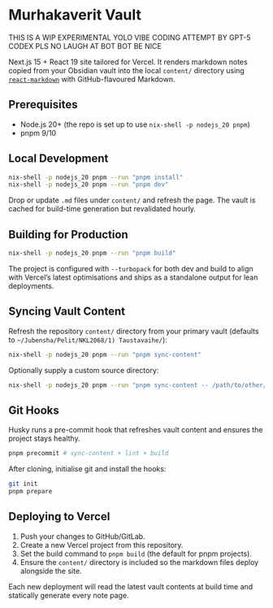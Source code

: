 # Murhakaverit Vault

THIS IS A WIP EXPERIMENTAL YOLO VIBE CODING ATTEMPT BY GPT-5 CODEX PLS NO LAUGH AT BOT BOT BE NICE

Next.js 15 + React 19 site tailored for Vercel. It renders markdown notes copied from your Obsidian vault into the local `content/` directory using [`react-markdown`](https://github.com/remarkjs/react-markdown) with GitHub-flavoured Markdown.

## Prerequisites

- Node.js 20+ (the repo is set up to use `nix-shell -p nodejs_20 pnpm`)
- pnpm 9/10

## Local Development

```bash
nix-shell -p nodejs_20 pnpm --run "pnpm install"
nix-shell -p nodejs_20 pnpm --run "pnpm dev"
```

Drop or update `.md` files under `content/` and refresh the page. The vault is cached for build-time generation but revalidated hourly.

## Building for Production

```bash
nix-shell -p nodejs_20 pnpm --run "pnpm build"
```

The project is configured with `--turbopack` for both dev and build to align with Vercel’s latest optimisations and ships as a standalone output for lean deployments.

## Syncing Vault Content

Refresh the repository `content/` directory from your primary vault (defaults to `~/Jubensha/Pelit/NKL2068/1) Taustavaihe/`):

```bash
nix-shell -p nodejs_20 pnpm --run "pnpm sync-content"
```

Optionally supply a custom source directory:

```bash
nix-shell -p nodejs_20 pnpm --run "pnpm sync-content -- /path/to/other/folder"
```

## Git Hooks

Husky runs a pre-commit hook that refreshes vault content and ensures the project stays healthy.

```bash
pnpm precommit # sync-content + lint + build
```

After cloning, initialise git and install the hooks:

```bash
git init
pnpm prepare
```

## Deploying to Vercel

1. Push your changes to GitHub/GitLab.
2. Create a new Vercel project from this repository.
3. Set the build command to `pnpm build` (the default for pnpm projects).
4. Ensure the `content/` directory is included so the markdown files deploy alongside the site.

Each new deployment will read the latest vault contents at build time and statically generate every note page.
